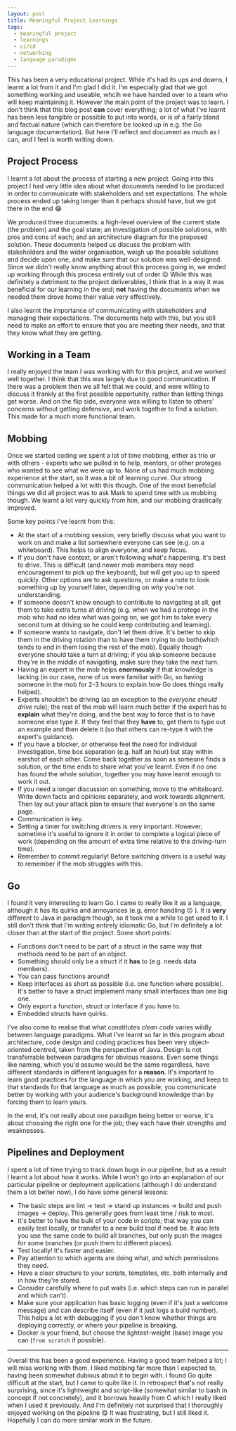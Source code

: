 ```yaml
---
layout: post
title: Meaningful Project Learnings
tags:
  - meaningful project
  - learnings
  - ci/cd
  - networking
  - language paradigms
---
```


This has been a very educational project. While it's had its ups and downs, I learnt a lot from it and I'm glad I did it. I'm especially glad that we got something working and useable, whcih we have handed over to a team who will keep maintaining it. However the main point of the project was to learn. I don't think that this blog post **can** cover everything; a lot of what I've learnt has been less tangible or possible to put into words, or is of a fairly bland and factual nature (which can therefore be looked up in e.g. the Go language documentation). But here I'll reflect and document as much as I can, and I feel is worth writing down.

## Project Process

I learnt a lot about the process of starting a new project. Going into this project I had very little idea about what documents needed to be produced in order to communicate with stakeholders and set expectations. The whole process ended up taking longer than it perhaps should have, but we got there in the end :joy: 

We produced three documents: a high-level overview of the current state (the problem) and the goal state; an investigation of possible solutions, with pros and cons of each; and an architecture diagram for the proposed solution. These documents helped us discuss the problem with stakeholders and the wider organisation, weigh up the possible solutions and decide upon one, and make sure that our solution was well-designed. Since we didn't really know anything about this process going in, we ended up working through this process entirely out of order :persevere: While this was definitely a detriment to the project deliverables, I think that in a way it was beneficial for our learning in the end; **not** having the documents when we needed them drove home their value very effectively.

I also learnt the importance of communicating with stakeholders and managing their expectations. The documents help with this, but you still need to make an effort to ensure that you are meeting their needs, and that they know what they are getting.

## Working in a Team

I really enjoyed the team I was working with for this project, and we worked well together. I think that this was largely due to good communication. If there was a problem then we all felt that we could, and were willing to discuss it frankly at the first possible opportunity, rather than letting things get worse. And on the flip side, everyone was willing to listen to others' concerns without getting defensive, and work together to find a solution. This made for a much more functional team.

## Mobbing

Once we started coding we spent a lot of time mobbing, either as trio or with others - experts who we pulled in to help, mentors, or other proteges who wanted to see what we were up to. None of us had much mobbing experience at the start, so it was a bit of learning curve. Our strong communication helped a lot with this though. One of the most beneficial things we did all project was to ask Mark to spend time with us mobbing though. We learnt a lot very quickly from him, and our mobbing drastically improved.

Some key points I've learnt from this:

* At the start of a mobbing session, very briefly discuss what you want to work on and make a list somewhere everyone can see (e.g. on a whiteboard). This helps to align everyone, and keep focus.  
* If you don't have context, or aren't following what's happening, it's best to drive. This is difficult (and newer mob members may need encouragement to pick up the keyboard), but will get you up to speed quickly. Other options are to ask questions, or make a note to look something up by yourself later, depending on _why_ you're not understanding.  
* If someone doesn't know enough to contribute to navigating at all, get them to take extra turns at driving (e.g. when we had a protege in the mob who had no idea what was going on, we got him to take every second turn at driving so he could keep contributing and learning).  
* If someone wants to navigate, don't let them drive. It's better to skip them in the driving rotation than to have them trying to do both(which tends to end in them losing the rest of the mob). Equally though everyone should take a turn at driving; if you skip someone because they're in the middle of navigating, make sure they take the next turn.  
* Having an expert in the mob helps **enormously** if that knowledge is lacking (in our case, none of us were familiar with Go, so having someone in the mob for 2-3 hours to explain how Go does things really helped).  
* Experts shouldn't be driving (as an exception to the _everyone should drive_ rule); the rest of the mob will learn much better if the expert has to **explain** what they're doing, and the best way to force that is to have someone else type it. If they feel that they **have** to, get them to type out an example and then delete it (so that others can re-type it with the expert's guidance).  
* If you have a blocker, or otherwise feel the need for individual investigation, time box separation (e.g. half an hour) but stay within earshot of each other. Come back together as soon as someone finds a solution, or the time ends to share what you've learnt. Even if no one has found the whole solution, together you may have learnt enough to work it out.  
* If you need a longer discussion on something, move to the whiteboard. Write down facts and opinions separately, and work towards alignment. Then lay out your attack plan to ensure that everyone's on the same page.  
* Communication is key.  
* Setting a timer for switching drivers is very important. However, sometime it's useful to ignore it in order to complete a logical piece of work (depending on the amount of extra time relative to the driving-turn time).  
* Remember to commit regularly! Before switching drivers is a useful way to remember if the mob struggles with this.  

## Go

I found it very interesting to learn Go. I came to really like it as a language, although it has its quirks and annoyances (e.g. error handling :expressionless: ). It is **very** different to Java in paradigm though, so it took me a while to get used to it. I still don't think that I'm writing entirely idiomatic Go, but I'm definitely a lot closer than at the start of the project. Some short points:

* Functions don't need to be part of a struct in the same way that methods need to be part of an object.  
* Something should only be a struct if it **has** to (e.g. needs data members).  
* You can pass functions around!  
* Keep interfaces as short as possible (i.e. one function where possible). It's better to have a struct implement many small interfaces than one big one.  
* Only export a function, struct or interface if you have to.  
* Embedded structs have quirks.

I've also come to realise that what constitutes _clean code_ varies wildly between language paradigms. What I've learnt so far in this program about architecture, code design and coding practices has been very object-oriented centred, taken from the perspective of Java. Design is not transferrable between paradigms for obvious reasons. Even some things like naming, which you'd assume would be the same regardless, have different standards in different languages for a **reason**. It's important to learn good practices for the language in which you are working, and keep to that standards for that language as much as possible; you communicate better by working with your audience's background knowledge than by forcing them to learn yours.

In the end, it's not really about one paradigm being better or worse, it's about choosing the right one for the job; they each have their strengths and weaknesses.

## Pipelines and Deployment

I spent a lot of time trying to track down bugs in our pipeline, but as a result I learnt a lot about how it works. While I won't go into an explanation of our particular pipeline or deployment applications (although I do understand them a lot better now), I do have some general lessons:

* The basic steps are lint -> test -> stand up instances -> build and push images -> deploy. This generally goes from least time / risk to most.  
* It's better to have the bulk of your code in scripts; that way you can easily test locally, or transfer to a new build tool if need be. It also lets you use the same code to build all branches, but only push the images for some branches (or push them to different places).  
* Test locally! It's faster and easier.  
* Pay attention to which agents are doing what, and which permissions they need.  
* Have a clear structure to your scripts, templates, etc. both internally and in how they're stored.  
* Consider carefully where to put waits (i.e. which steps can run in parallel and which can't).  
* Make sure your application has basic logging (even if it's just a welcome message) and can describe itself (even if it just logs a build number). This helps a lot with debugging if you don't know whether things are deploying correctly, or where your pipeline is breaking.  
* Docker is your friend, but choose the lightest-weight (base) image you can (`from scratch` if possible).

---

Overall this has been a good experience. Having a good team helped a lot; I will miss working with them. I liked mobbing far more than I expected to, having been somewhat dubious about it to begin with. I found Go quite difficult at the start, but I came to quite like it. In retrospect that's not really surprising, since it's lightweight and script-like (somewhat similar to bash in concept if not concretely), and it borrows heavily from C which I really liked when I used it previously. And I'm definitely not surprised that I thoroughly enjoyed working on the pipeline :yum: It was frustrating, but I still liked it. Hopefully I can do more similar work in the future.
